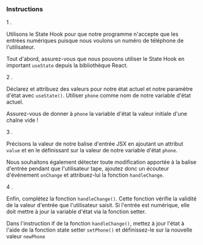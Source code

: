### Instructions

1 .

Utilisons le State Hook pour que notre programme n'accepte que les entrées numériques puisque nous voulons un numéro de téléphone de l'utilisateur.

Tout d'abord, assurez-vous que nous pouvons utiliser le State Hook en important `useState` depuis la bibliothèque React.

2 .

Déclarez et attribuez des valeurs pour notre état actuel et notre paramètre d'état avec `useState()`. Utiliser `phone` comme nom de notre variable d'état actuel.

Assurez-vous de donner à `phone` la variable d'état la valeur initiale d'une chaîne vide !

3 .

Précisons la valeur de notre balise d'entrée JSX en ajoutant un attribut `value` et en le définissant sur la valeur de notre variable d'état `phone`.

Nous souhaitons également détecter toute modification apportée à la balise d'entrée pendant que l'utilisateur tape, ajoutez donc un écouteur d'événement `onChange` et attribuez-lui la fonction `handleChange`.

4 .

Enfin, complétez la fonction `handleChange()`. Cette fonction vérifie la validité de la valeur d'entrée que l'utilisateur saisit. Si l'entrée est numérique, elle doit mettre à jour la variable d'état via la fonction setter.

Dans l'instruction if de la fonction `handleChange()`, mettez à jour l'état à l'aide de la fonction state setter `setPhone()` et définissez-le sur la nouvelle valeur `newPhone`

